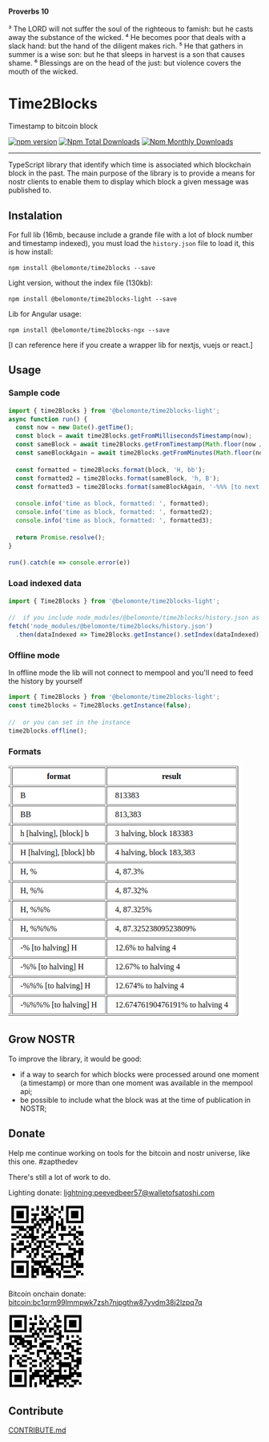 #### Proverbs 10
³ The LORD will not suffer the soul of the righteous to famish: but he casts away the substance of the wicked.
⁴ He becomes poor that deals with a slack hand: but the hand of the diligent makes rich.
⁵ He that gathers in summer is a wise son: but he that sleeps in harvest is a son that causes shame.
⁶ Blessings are on the head of the just: but violence covers the mouth of the wicked. 

# Time2Blocks
Timestamp to bitcoin block

[![npm version](https://badge.fury.io/js/@belomonte%2Ftime2blocks.svg)](https://github.com/antonioconselheiro/time2blocks)
[![Npm Total Downloads](https://img.shields.io/npm/dt/@belomonte/time2blocks.svg)](https://github.com/antonioconselheiro/time2blocks)
[![Npm Monthly Downloads](https://img.shields.io/npm/dm/@belomonte/time2blocks.svg)](https://github.com/antonioconselheiro/time2blocks)

_____

TypeScript library that identify which time is associated which blockchain block in the past.
The main purpose of the library is to provide a means for nostr clients to enable them to display which block a given message was published to.

## Instalation

For full lib (16mb, because include a grande file with a lot of block number and timestamp indexed), you must load the ```history.json``` file to load it, this is how install:

```npm install @belomonte/time2blocks --save```

Light version, without the index file (130kb):

```npm install @belomonte/time2blocks-light --save```

Lib for Angular usage:

```npm install @belomonte/time2blocks-ngx --save```

[I can reference here if you create a wrapper lib for nextjs, vuejs or react.]

## Usage
### Sample code
```typescript
import { time2Blocks } from '@belomonte/time2blocks-light';
async function run() {
  const now = new Date().getTime();
  const block = await time2Blocks.getFromMillisecondsTimestamp(now);
  const sameBlock = await time2Blocks.getFromTimestamp(Math.floor(now / 1000));
  const sameBlockAgain = await time2Blocks.getFromMinutes(Math.floor(now / 60_000));

  const formatted = time2Blocks.format(block, 'H, bb');
  const formatted2 = time2Blocks.format(sameBlock, 'h, B');
  const formatted3 = time2Blocks.format(sameBlockAgain, '-%%% [to next halving]');

  console.info('time as block, formatted: ', formatted);
  console.info('time as block, formatted: ', formatted2);
  console.info('time as block, formatted: ', formatted3);

  return Promise.resolve();
}

run().catch(e => console.error(e))
```

### Load indexed data
```typescript
import { Time2Blocks } from '@belomonte/time2blocks-light';

//  if you include node_modules/@belomonte/time2blocks/history.json as a project asset
fetch('node_modules/@belomonte/time2blocks/history.json')
  .then(dataIndexed => Time2Blocks.getInstance().setIndex(dataIndexed))
```

### Offline mode
In offline mode the lib will not connect to mempool and you'll need to feed the history by yourself

```typescript
import { Time2Blocks } from '@belomonte/time2blocks-light';
const time2blocks = Time2Blocks.getInstance(false);

//  or you can set in the instance
time2blocks.offline();

```

### Formats
![formats](https://raw.githubusercontent.com/antonioconselheiro/time2blocks/master/imgs/time2blocks.png)


## Grow NOSTR
To improve the library, it would be good:
 - if a way to search for which blocks were processed around one moment (a timestamp) or more than one moment was available in the mempool api;
 - be possible to include what the block was at the time of publication in NOSTR;

## Donate
Help me continue working on tools for the bitcoin and nostr universe, like this one. #zapthedev

There's still a lot of work to do.

Lighting donate: [lightning:peevedbeer57@walletofsatoshi.com](lightning:peevedbeer57@walletofsatoshi.com)

![zap me with lighting network](https://raw.githubusercontent.com/antonioconselheiro/time2blocks/master/imgs/qrcode-wallet-lighting.png)

Bitcoin onchain donate: [bitcoin:bc1qrm99lmmpwk7zsh7njpgthw87yvdm38j2lzpq7q](bitcoin:bc1qrm99lmmpwk7zsh7njpgthw87yvdm38j2lzpq7q)

![on-chain transfer](https://raw.githubusercontent.com/antonioconselheiro/time2blocks/master/imgs/qrcode-wallet-bitcoin.png)

## Contribute
[CONTRIBUTE.md](./CONTRIBUTE.md)
